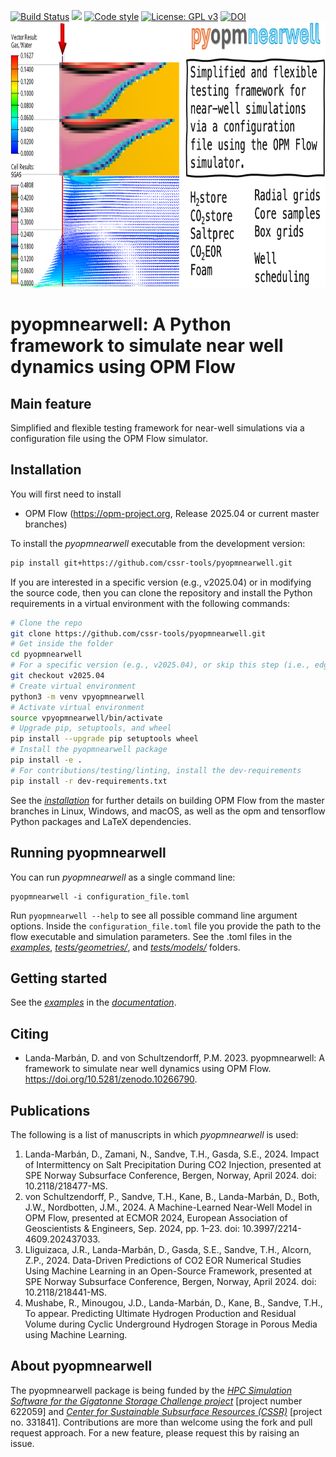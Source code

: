 [![Build Status](https://github.com/cssr-tools/pyopmnearwell/actions/workflows/CI.yml/badge.svg)](https://github.com/cssr-tools/pyopmnearwell/actions/workflows/CI.yml)
<a href="https://www.python.org/"><img src="https://img.shields.io/badge/python-3.12%20to%203.13-blue.svg"></a>
[![Code style](https://img.shields.io/badge/code%20style-black-000000.svg)](https://github.com/ambv/black)
[![License: GPL v3](https://img.shields.io/badge/License-GPLv3-blue.svg)](https://www.gnu.org/licenses/gpl-3.0)
[![DOI](https://zenodo.org/badge/662625461.svg)](https://zenodo.org/doi/10.5281/zenodo.10266790)
<img src="docs/text/figs/graphical.png" width="830" height="425">

# pyopmnearwell: A Python framework to simulate near well dynamics using OPM Flow

## Main feature
Simplified and flexible testing framework for near-well simulations via a configuration file using the OPM Flow simulator.

## Installation
You will first need to install
* OPM Flow (https://opm-project.org, Release 2025.04 or current master branches)

To install the _pyopmnearwell_ executable from the development version: 

```bash
pip install git+https://github.com/cssr-tools/pyopmnearwell.git
```

If you are interested in a specific version (e.g., v2025.04) or in modifying the source code, then you can clone the repository and install the Python requirements in a virtual environment with the following commands:

```bash
# Clone the repo
git clone https://github.com/cssr-tools/pyopmnearwell.git
# Get inside the folder
cd pyopmnearwell
# For a specific version (e.g., v2025.04), or skip this step (i.e., edge version)
git checkout v2025.04
# Create virtual environment
python3 -m venv vpyopmnearwell
# Activate virtual environment
source vpyopmnearwell/bin/activate
# Upgrade pip, setuptools, and wheel
pip install --upgrade pip setuptools wheel
# Install the pyopmnearwell package
pip install -e .
# For contributions/testing/linting, install the dev-requirements
pip install -r dev-requirements.txt
``` 

See the [_installation_](https://cssr-tools.github.io/pyopmnearwell/installation.html) for further details on building OPM Flow from the master branches in Linux, Windows, and macOS, as well as the opm and tensorflow Python packages and LaTeX dependencies.

## Running pyopmnearwell
You can run _pyopmnearwell_ as a single command line:
```
pyopmnearwell -i configuration_file.toml
```
Run `pyopmnearwell --help` to see all possible command line 
argument options. Inside the `configuration_file.toml` file you provide the path to the
flow executable and simulation parameters. See the .toml files in the [_examples_](https://github.com/cssr-tools/pyopmnearwell/tree/main/examples),
[_tests/geometries/_](https://github.com/cssr-tools/pyopmnearwell/tree/main/tests/geometries), and [_tests/models/_](https://github.com/cssr-tools/pyopmnearwell/tree/main/tests/models) folders. 

## Getting started
See the [_examples_](https://cssr-tools.github.io/pyopmnearwell/examples.html) in the [_documentation_](https://cssr-tools.github.io/pyopmnearwell/introduction.html).

## Citing
* Landa-Marbán, D. and von Schultzendorff, P.M. 2023. pyopmnearwell: A framework to simulate near well dynamics using OPM Flow. https://doi.org/10.5281/zenodo.10266790.

## Publications
The following is a list of manuscripts in which _pyopmnearwell_ is used:

1. Landa-Marbán, D., Zamani, N., Sandve, T.H., Gasda, S.E., 2024. Impact of Intermittency on Salt Precipitation During CO2 Injection, presented at SPE Norway Subsurface Conference, Bergen, Norway, April 2024. doi: 10.2118/218477-MS.   
1. von Schultzendorff, P., Sandve, T.H., Kane, B., Landa-Marbán, D., Both, J.W., Nordbotten, J.M., 2024. A Machine-Learned Near-Well Model in OPM Flow, presented at ECMOR 2024, European Association of Geoscientists & Engineers, Sep. 2024, pp. 1–23. doi: 10.3997/2214-4609.202437033.
1. Lliguizaca, J.R., Landa-Marbán, D., Gasda, S.E., Sandve, T.H., Alcorn, Z.P., 2024. Data-Driven Predictions of CO2 EOR Numerical Studies Using Machine Learning in an Open-Source Framework, presented at SPE Norway Subsurface Conference, Bergen, Norway, April 2024. doi: 10.2118/218441-MS.
1. Mushabe, R., Minougou, J.D., Landa-Marbán, D., Kane, B., Sandve, T.H., To appear. Predicting Ultimate Hydrogen Production and Residual Volume during Cyclic Underground Hydrogen Storage in Porous Media using Machine Learning.

## About pyopmnearwell
The pyopmnearwell package is being funded by the [_HPC Simulation Software for the Gigatonne Storage Challenge project_](https://www.norceresearch.no/en/projects/hpc-simulation-software-for-the-gigatonne-storage-challenge) [project number 622059] and [_Center for Sustainable Subsurface Resources (CSSR)_](https://cssr.no) 
[project no. 331841].
Contributions are more than welcome using the fork and pull request approach. 
For a new feature, please request this by raising an issue.
